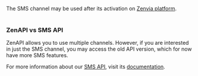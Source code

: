 The SMS channel may be used after its activation on [Zenvia platform](https://app.zenvia.com/home/credentials).
<br/><br/>

### ZenAPI vs SMS API
ZenAPI allows you to use multiple channels. However, if you are interested in just
the SMS channel, you may access the old API version, which for now have more
SMS features.

For more information about our [SMS API](https://zenviasmsenus.docs.apiary.io/#),
visit its [documentation](https://zenviasmsenus.docs.apiary.io/#).
